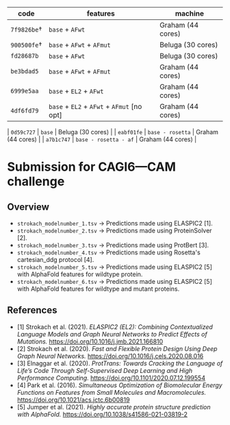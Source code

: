 | code        | features                                   | machine           |
| ----------- | ------------------------------------------ | ----------------- |
| `7f9826be`† | `base` + `AFwt`                            | Graham (44 cores) |
| `900500fe`† | `base` + `AFwt` + `AFmut`                  | Beluga (30 cores) |
| `fd28687b`  | `base` + `AFwt`                            | Beluga (30 cores) |
| `be3bdad5`  | `base` + `AFwt` + `AFmut`                  | Graham (44 cores) |
| `6999e5aa`  | `base` + `EL2` + `AFwt`                    | Graham (44 cores) |
| `4df6fd79`  | `base` + `EL2` + `AFwt` + `AFmut` [no opt] | Graham (44 cores) |

 | `0d59c727` | `base` | Beluga (30 cores) |
| `eabf01fe` | `base - rosetta` | Graham (44 cores) |
| `a7b1c747` | `base - rosetta - af` | Graham (44 cores) |

# Submission for CAGI6—CAM challenge

## Overview

- `strokach_modelnumber_1.tsv` → Predictions made using ELASPIC2 [1].
- `strokach_modelnumber_2.tsv` → Predictions made using ProteinSolver [2].
- `strokach_modelnumber_3.tsv` → Predictions made using ProtBert [3].
- `strokach_modelnumber_4.tsv` → Predictions made using Rosetta's cartesian_ddg protocol [4].
- `strokach_modelnumber_5.tsv` → Predictions made using ELASPIC2 [5] with AlphaFold features for wildtype protein.
- `strokach_modelnumber_6.tsv` → Predictions made using ELASPIC2 [5] with AlphaFold features for wildtype and mutant proteins.

## References

- [1] Strokach et al. (2021). _ELASPIC2 (EL2): Combining Contextualized Language Models and Graph Neural Networks to Predict Effects of Mutations._ https://doi.org/10.1016/j.jmb.2021.166810
- [2] Strokach et al. (2020). _Fast and Flexible Protein Design Using Deep Graph Neural Networks._ https://doi.org/10.1016/j.cels.2020.08.016
- [3] Elnaggar et al. (2020). _ProtTrans: Towards Cracking the Language of Life’s Code Through Self-Supervised Deep Learning and High Performance Computing._ https://doi.org/10.1101/2020.07.12.199554
- [4] Park et al. (2016). _Simultaneous Optimization of Biomolecular Energy Functions on Features from Small Molecules and Macromolecules._ https://doi.org/10.1021/acs.jctc.6b00819
- [5] Jumper et al. (2021). _Highly accurate protein structure prediction with AlphaFold._ https://doi.org/10.1038/s41586-021-03819-2
